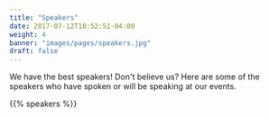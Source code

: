 ```yaml
---
title: "Speakers"
date: 2017-07-12T18:52:51-04:00
weight: 4
banner: "images/pages/speakers.jpg"
draft: false
---
```


We have the best speakers! Don't believe us? Here are some of the speakers who have spoken or will be speaking at our events.

{{% speakers %}}